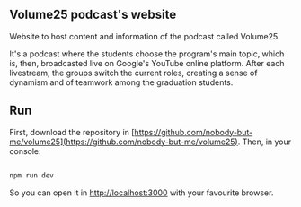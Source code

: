 
## Volume25 podcast's website

Website to host content and information of the podcast called Volume25

It's a podcast where the students choose the program's main topic, which is, then, broadcasted live on Google's YouTube online platform. After each livestream, the groups switch the current roles, creating a sense of dynamism and  of teamwork among the graduation students.


## Run 

First, download the repository in [https://github.com/nobody-but-me/volume25](https://github.com/nobody-but-me/volume25). Then, in your console:

```bash

npm run dev

```

So you can open it in [http://localhost:3000](http://localhost:3000) with your favourite browser.
